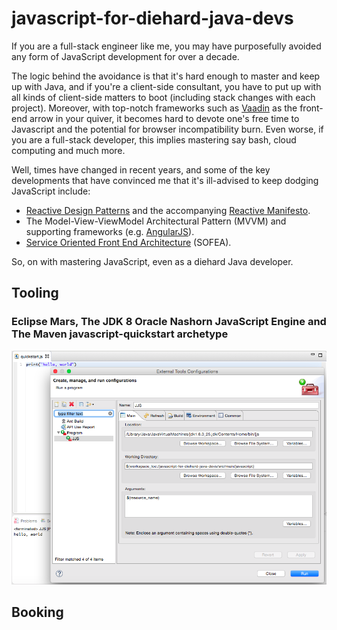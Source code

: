 # javascript-for-diehard-java-devs

If you are a full-stack engineer like me, you may have purposefully avoided any form of JavaScript development for over a decade. 

The logic behind the avoidance is that it's hard enough to master and keep up with Java, and if you're a client-side consultant, you have to put up 
with all kinds of client-side matters to boot (including stack changes with each project). Moreover, with top-notch frameworks such as 
[Vaadin](http://www.vaadin.com) as the front-end arrow in your quiver, it becomes hard to devote one's free time to Javascript and the 
potential for browser incompatibility burn. Even worse, if you are a full-stack developer, this implies mastering say bash, cloud computing 
and much more.

Well, times have changed in recent years, and some of the key developments that have convinced me that it's ill-advised to keep dodging JavaScript 
include:

* [Reactive Design Patterns](https://www.manning.com/books/reactive-design-patterns) and the accompanying [Reactive Manifesto](http://www.reactivemanifesto.org).
* The Model-View-ViewModel Architectural Pattern (MVVM) and supporting frameworks (e.g. [AngularJS](https://angularjs.org)).
* [Service Oriented Front End Architecture](http://www.smart-soft.com/downloads/articles/sofea.html) (SOFEA).

So, on with mastering JavaScript, even as a diehard Java developer.

## Tooling

### Eclipse Mars, The JDK 8 Oracle Nashorn JavaScript Engine and The Maven javascript-quickstart archetype

![JJS Eclipse Mars](etc/images/jjs_eclipse_mars.png)

## Booking


